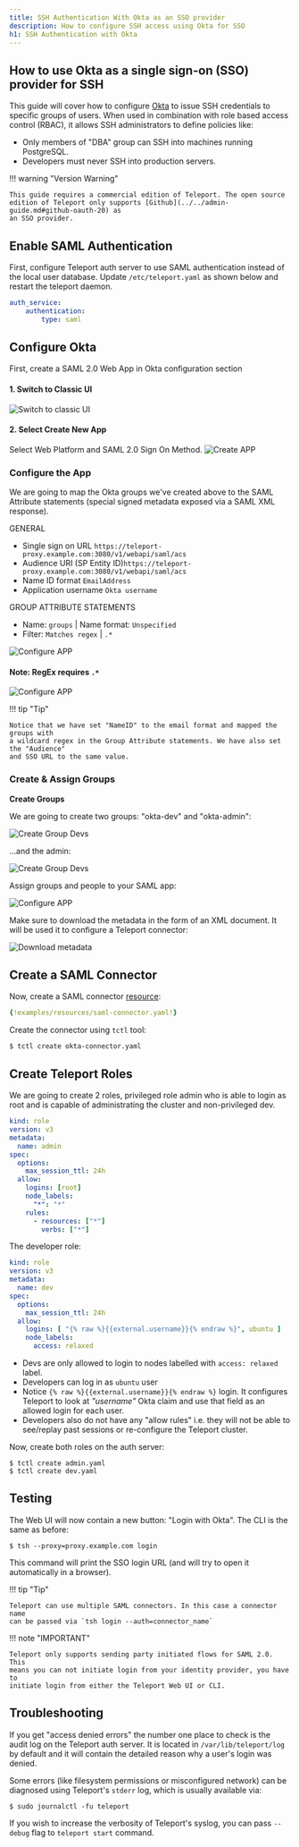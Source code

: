 ```yaml
---
title: SSH Authentication With Okta as an SSO provider
description: How to configure SSH access using Okta for SSO
h1: SSH Authentication with Okta
---
```


## How to use Okta as a single sign-on (SSO) provider for SSH

This guide will cover how to configure [Okta](https://www.okta.com/) to issue
SSH credentials to specific groups of users. When used in combination with role
based access control (RBAC), it allows SSH administrators to define policies
like:

* Only members of "DBA" group can SSH into machines running PostgreSQL.
* Developers must never SSH into production servers.

!!! warning "Version Warning"

    This guide requires a commercial edition of Teleport. The open source
    edition of Teleport only supports [Github](../../admin-guide.md#github-oauth-20) as
    an SSO provider.

## Enable SAML Authentication

First, configure Teleport auth server to use SAML authentication instead of the local
user database. Update `/etc/teleport.yaml` as shown below and restart the
teleport daemon.

```yaml
auth_service:
    authentication:
        type: saml
```

## Configure Okta
First, create a SAML 2.0 Web App in Okta configuration section

#### 1. Switch to Classic UI
![Switch to classic UI](../../../img/sso/okta/switch-to-classic.gif)

#### 2. Select Create New App
Select Web Platform and SAML 2.0 Sign On Method.
![Create APP](../../../img/sso/okta/okta-saml-1.png)

### Configure the App

We are going to map the Okta groups we've created above to the SAML Attribute
statements (special signed metadata exposed via a SAML XML response).

GENERAL

- Single sign on URL `https://teleport-proxy.example.com:3080/v1/webapi/saml/acs`
- Audience URI (SP Entity ID)`https://teleport-proxy.example.com:3080/v1/webapi/saml/acs`
- Name ID format `EmailAddress`
- Application username `Okta username`

GROUP ATTRIBUTE STATEMENTS

- Name: `groups` | Name format: `Unspecified`
-  Filter: `Matches regex` |  `.*`

![Configure APP](../../../img/sso/okta/setup-redirection.png)

#### Note: RegEx requires `.*`
![Configure APP](../../../img/sso/okta/regex.png)

!!! tip "Tip"

    Notice that we have set "NameID" to the email format and mapped the groups with
    a wildcard regex in the Group Attribute statements. We have also set the "Audience"
    and SSO URL to the same value.

### Create & Assign Groups

**Create Groups**

We are going to create two groups: "okta-dev" and "okta-admin":

![Create Group Devs](../../../img/sso/okta/okta-saml-2.1.png)

...and the admin:

![Create Group Devs](../../../img/sso/okta/okta-saml-2.2.png)

Assign groups and people to your SAML app:

![Configure APP](../../../img/sso/okta/okta-saml-3.1.png)

Make sure to download the metadata in the form of an XML document. It will be used it to
configure a Teleport connector:

![Download metadata](../../../img/sso/okta/okta-saml-4.png)


## Create a SAML Connector

Now, create a SAML connector [resource](../../admin-guide.md#resources):

```yaml
{!examples/resources/saml-connector.yaml!}
```

Create the connector using `tctl` tool:

```bsh
$ tctl create okta-connector.yaml
```

## Create Teleport Roles

We are going to create 2 roles, privileged role admin who is able to login as
root and is capable of administrating the cluster and non-privileged dev.

```yaml
kind: role
version: v3
metadata:
  name: admin
spec:
  options:
    max_session_ttl: 24h
  allow:
    logins: [root]
    node_labels:
      "*": "*"
    rules:
      - resources: ["*"]
        verbs: ["*"]
```

The developer role:

```yaml
kind: role
version: v3
metadata:
  name: dev
spec:
  options:
    max_session_ttl: 24h
  allow:
    logins: [ "{% raw %}{{external.username}}{% endraw %}", ubuntu ]
    node_labels:
      access: relaxed
```

* Devs are only allowed to login to nodes labelled with `access: relaxed` label.
* Developers can log in as `ubuntu` user
* Notice `{% raw %}{{external.username}}{% endraw %}` login. It configures Teleport to look at
  _"username"_ Okta claim and use that field as an allowed login for each user.
* Developers also do not have any "allow rules" i.e. they will not be able to
  see/replay past sessions or re-configure the Teleport cluster.

Now, create both roles on the auth server:

```bsh
$ tctl create admin.yaml
$ tctl create dev.yaml
```

## Testing

The Web UI will now contain a new button: "Login with Okta". The CLI is
the same as before:

```bsh
$ tsh --proxy=proxy.example.com login
```

This command will print the SSO login URL (and will try to open it
automatically in a browser).

!!! tip "Tip"

    Teleport can use multiple SAML connectors. In this case a connector name
    can be passed via `tsh login --auth=connector_name`

!!! note "IMPORTANT"

    Teleport only supports sending party initiated flows for SAML 2.0. This
    means you can not initiate login from your identity provider, you have to
    initiate login from either the Teleport Web UI or CLI.

## Troubleshooting

If you get "access denied errors" the number one place to check is the audit
log on the Teleport auth server. It is located in `/var/lib/teleport/log` by
default and it will contain the detailed reason why a user's login was denied.

Some errors (like filesystem permissions or misconfigured network) can be
diagnosed using Teleport's `stderr` log, which is usually available via:

```bsh
$ sudo journalctl -fu teleport
```

If you wish to increase the verbosity of Teleport's syslog, you can pass
`--debug` flag to `teleport start` command.
